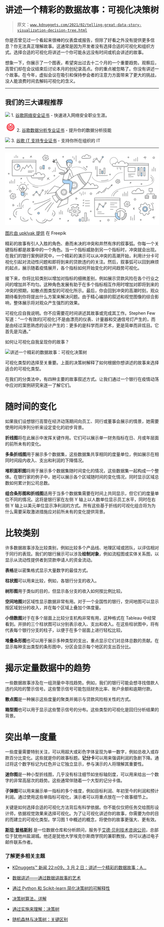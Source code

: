 # 讲述一个精彩的数据故事：可视化决策树

> 原文：[`www.kdnuggets.com/2021/02/telling-great-data-story-visualization-decision-tree.html`](https://www.kdnuggets.com/2021/02/telling-great-data-story-visualization-decision-tree.html)

你是否曾见过一个看起来很棒的仪表盘或报告，但除了好看之外没有提供更多信息？你无法真正理解故事。这通常是因为开发者没有选择合适的可视化和组织方式。选择合适的可视化将讲述一个你可能永远没有时间或机会讲述的故事。

想象一下，你展示了一个图表，希望突出过去十二个月的一个重要趋势。观察后，高管们却在会议结束后讨论本月的创纪录高点。你的重点被忽略了。你没有讲述一个故事。在今年，虚拟会议在吸引和保持参会者的注意力方面带来了更大的挑战，没人能浪费时间去解码可视化的含义。

* * *

## 我们的三大课程推荐

![](img/0244c01ba9267c002ef39d4907e0b8fb.png) 1\. [谷歌网络安全证书](https://www.kdnuggets.com/google-cybersecurity) - 快速进入网络安全职业生涯。

![](img/e225c49c3c91745821c8c0368bf04711.png) 2\. [谷歌数据分析专业证书](https://www.kdnuggets.com/google-data-analytics) - 提升你的数据分析技能

![](img/0244c01ba9267c002ef39d4907e0b8fb.png) 3\. [谷歌 IT 支持专业证书](https://www.kdnuggets.com/google-itsupport) - 支持你所在组织的 IT

* * *

![讲述一个精彩的数据故事：可视化决策树](img/97d3becbfa7b27e42dd1d9454af5deeb.png)

[图片由 upklyak 提供](https://www.freepik.com/free-vector/business-startup-with-businessman-flying-rocket_22535555.htm#query=data%20doodles&position=2&from_view=search&track=sph) 在 Freepik

精彩的故事有引人入胜的角色、悬而未决的冲突和井然有序的叙事弧。你每一个关键指标都是故事中的一个角色。当一个指标威胁到另一个指标时，冲突就会出现。在我们的银行案例研究中，一个精彩的演示可以从冲突的高潮开始，利用计分卡可视化引起对流动性问题和即将到来的贷款违约的关注。然后，叙事弧可以回到麻烦的起点，展示随着疫情展开，各个指标如何开始变化的时间趋势可视化。

接下来，你将比较类别以增加对指标的细微差别，例如展示贷款风险在各个行业之间的增加并不均匀。这种角色发展有助于在多个指标相互作用时增加对即将到来的冲突的预期，如散点图类型的可视化所示。最后，你会回到冲突的高潮时刻，观众期待看到你将提出什么方案来解决问题。由于精心编排的叙述和视觉图像的综合影响，整体展示将对观众产生强烈的效果。

可视化应自我说明。你不应需要花时间讲述其故事或完成其工作。Stephen Few 写道：“一个有效的[可视化]不是由漂亮的仪表、计量器和交通信号灯产生的，而是由经过深思熟虑的设计产生的：更多的是科学而非艺术，更是简单而非炫目。它首先是沟通。”

如何让可视化自我呈现你的故事？

![讲述一个精彩的数据故事：可视化决策树](https://www.kdnuggets.com/wp-content/uploads/pugsley-visualization-decision-tree-kd-v12.jpg)

可视化类型的选择至关重要。上面的决策树解释了如何根据你想讲述的故事来选择适合的可视化类型。

在我们的分类法中，有四种主要的故事叙述方式。让我们通过一个银行在疫情动荡中应对的案例研究来逐一了解它们。

# 随时间的变化

如果我们设想银行高管在经济动荡期间向员工、同行或董事会展示的情景，她需要使用时间序列分析来设定变化的初步背景。

**折线图**将在此展示中发挥关键作用。它们可以展示单一财务指标在日、月或年层面的前所未有的变化。

**多条折线图**用于展示多个数据集，这些数据集共享相同的度量单位，例如展示在相同时间段内收入、支出和利润的下降情况。

**堆积面积图**将用于展示多个数据集随时间变化的情况，这些数据集一起构成一个整体。在银行家的例子中，她可以展示各个区域随时间的变化情况，同时显示区域总数如何累计到公司总数。

**组合条形图和折线图**适用于当多个数据集需要在时间上共同显示，但它们的度量单位不同的情况。这将是银行家在左侧 Y 轴上以人数单位显示员工水平，同时在右侧 Y 轴上以美元单位显示净利润的方式。所有这些基于折线的可视化组合将为为什么需要采取激进措施应对前所未有的变化提供背景。

# 比较类别

许多数据故事涉及比较类别，例如比较多个产品线、地理区域或团队，以评估相对于同行的表现。我们的银行展示可以涉及**绘制对象**，例如流程图或实体关系图，以显示从流动性提供者到贷款申请人的资金流动。

**表格**是以密集格式显示大量数字的最佳方式。

**柱状图**可以用来比较，例如，各银行分支的收入。

**树形图**用于类似的目的，但显示各分支的收入如何按比例比较。

**空间地图**对区域性显示数据非常有用。对于一个全国性的银行，空间地图可以显示按区域划分的收入，并在每个区域上叠加个体度量。

**小倍数图**对于在多个层面上比较分支机构非常有用，这种格式在 Tableau 中经常看到。并排的三个柱状图可以分别表示收入、支出和收入。在这些柱状图中，将有代表每个银行分支的柱子，以便于在多个层面上进行轻松比较。

**堆叠条形图**也可以用于展示多种类型的支出，重点显示它们对总体总数的贡献。在显示每种支出类型的条形图中，分区会显示每个地区的支出百分比。

# 揭示定量数据中的趋势

一些数据故事涉及在一组测量中寻找趋势。例如，我们的银行可能会想寻找借款人违约风险的警示信号。这些警示信号可能包括财务比率、账户余额和逾期付款。

**散点图**是一种展示这些度量的聚类并揭示与贷款风险相关性的方式。

**箱型图**也可以用于显示这些警示信号的分布。这些类型的可视化是回归分析结果的背景。

# 突出单一度量

一些度量需要特别关注，可以用超大或彩色字体呈现为单一数字，例如总收入或存款百分比变化。这些就是你的故事标题。**记分卡**可以用来强调利润的急剧下降。通过将这个数字标记为红色并让它独立显示，参与演示的人将理解其重要性。

**迷你图**是一种小型折线图，几乎没有标注细节如坐标轴刻度，可以用来给出一个数字的非常高层次的趋势。这些通常伴随着一个大型的记分卡值。

**子弹图**可以用来展示单一指标的多个维度，例如目标利润、年初至今的利润和预计利润。通过使用这些单指标可视化，演示者可以将重点放在一个故事细节上。

关键是如何选择合适的可视化方法背后有科学依据。你不能仅仅把任务交给图形设计师，依据视觉效果来选择可视化。为了让可视化讲述你的故事，你需要为你的目的而建立的可视化类型。学习图 1 中概述的概念，将使你的故事更强大、更有效。

**[斯坦·普格斯利](https://www.linkedin.com/in/spugsley/)** 是一位数据仓库和分析顾问，服务于[艾德·贝利技术咨询公司](https://technologyconsulting.eidebailly.com/services/data-analytics/)，总部位于犹他州盐湖城。他还是犹他大学埃克尔斯商学院的兼职教授。你可以通过电子邮件联系作者。

### 了解更多相关主题

+   [KDnuggets™ 新闻 22:n09，3 月 2 日：讲述一个精彩的数据故事：A…](https://www.kdnuggets.com/2022/n09.html)

+   [数据讲述——通过数据讲故事的艺术](https://www.kdnuggets.com/2023/07/manning-data-storytelling-the-art-telling-stories-data.html)

+   [通过 Python 和 Scikit-learn 简化决策树的可解释性](https://www.kdnuggets.com/2017/05/simplifying-decision-tree-interpretation-decision-rules-python.html)

+   [决策树算法，详解](https://www.kdnuggets.com/2020/01/decision-tree-algorithm-explained.html)

+   [通过实施来理解：决策树](https://www.kdnuggets.com/2023/02/understanding-implementing-decision-tree.html)

+   [随机森林与决策树：关键区别](https://www.kdnuggets.com/2022/02/random-forest-decision-tree-key-differences.html)
